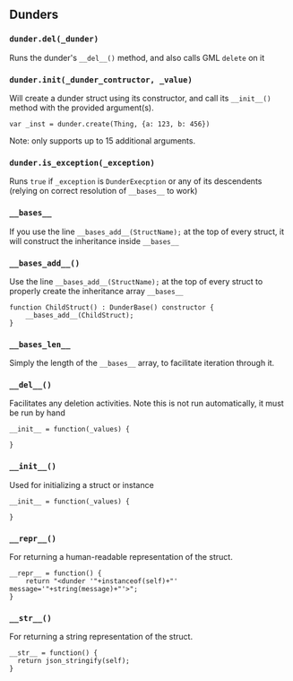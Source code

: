 ## Dunders


### `dunder.del(_dunder)`
Runs the dunder's `__del__()` method, and also calls GML `delete` on it

### `dunder.init(_dunder_contructor, _value)`
Will create a dunder struct using its constructor, and call its `__init__()` method with the provided argument(s).

```gml
var _inst = dunder.create(Thing, {a: 123, b: 456})
```

Note: only supports up to 15 additional arguments.



### `dunder.is_exception(_exception)`
Runs `true` if `_exception` is `DunderExecption` or any of its descendents (relying on correct resolution of `__bases__` to work)


### `__bases__`
If you use the line `__bases_add__(StructName);` at the top of every struct, it will construct the inheritance inside `__bases__`


### `__bases_add__()`
Use the line `__bases_add__(StructName);` at the top of every struct to properly create the inheritance array `__bases__`

```gml
function ChildStruct() : DunderBase() constructor {
    __bases_add__(ChildStruct);
}
```

### `__bases_len__`
Simply the length of the `__bases__` array, to facilitate iteration through it.


### `__del__()`
Facilitates any deletion activities. Note this is not run automatically, it must be run by hand

```gml
__init__ = function(_values) {

}
```


### `__init__()`
Used for initializing a struct or instance

```gml
__init__ = function(_values) {

}
```

### `__repr__()`
For returning a human-readable representation of the struct.

```gml
__repr__ = function() {
	return "<dunder '"+instanceof(self)+"' message='"+string(message)+"'>";
}
```

### `__str__()`
For returning a string representation of the struct.

```gml
__str__ = function() {
  return json_stringify(self);
}
```

